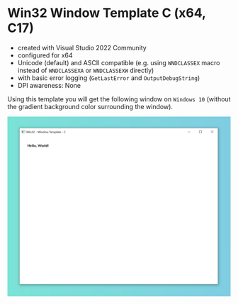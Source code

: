 # Win32 Window Template C (x64, C17)

* created with Visual Studio 2022 Community
* configured for x64
* Unicode (default) and ASCII compatible (e.g. using `WNDCLASSEX` macro instead of `WNDCLASSEXA` or `WNDCLASSEXW` directly)
* with basic error logging (`GetLastError` and `OutputDebugString`)
* DPI awareness: None

Using this template you will get the following window on `Windows 10` (without the gradient background color surrounding the window).

![preview hello world window](banner.png)
